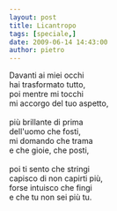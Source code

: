 ```yaml
---
layout: post
title: Licantropo
tags: [speciale,]
date: 2009-06-14 14:43:00
author: pietro
---
```

Davanti ai miei occhi<br/>hai trasformato tutto,<br/>poi mentre mi tocchi<br/>mi accorgo del tuo aspetto,<br/><br/>più brillante di prima<br/>dell'uomo che fosti,<br/>mi domando che trama<br/>e che gioie, che posti,<br/><br/>poi ti sento che stringi<br/>capisco di non capirti più,<br/>forse intuisco che fingi<br/>e che tu non sei più tu.
